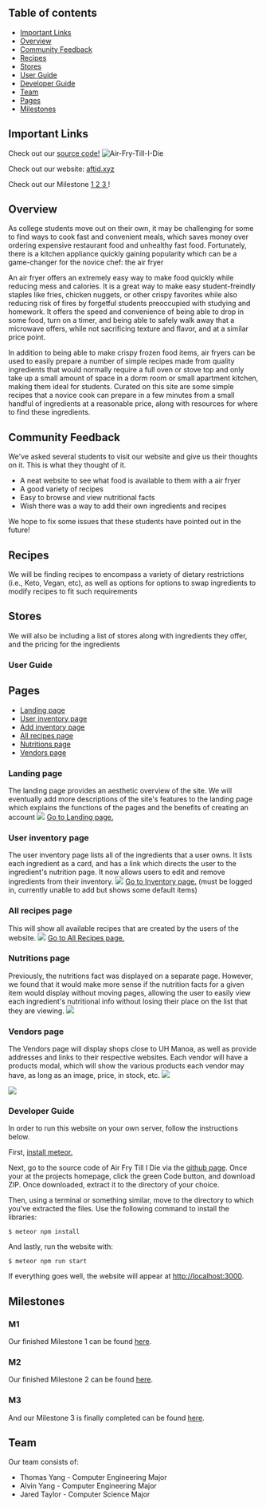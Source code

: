 ## Table of contents
* [Important Links](#important-links)
* [Overview](#overview)
* [Community Feedback](#community-feedback)
* [Recipes](#recipes)
* [Stores](#stores)
* [User Guide](#user-guide)
* [Developer Guide](#developer-guide)
* [Team](#team)
* [Pages](#pages)
* [Milestones](#milestones)

## Important Links
Check out our [source code!](https://github.com/Air-Fry-Till-I-Die/Air-Fry-Till-I-Die)
![Air-Fry-Till-I-Die](https://github.com/Air-Fry-Till-I-Die/Air-Fry-Till-I-Die/workflows/Air-Fry-Till-I-Die/badge.svg?branch=main&event=push)

Check out our website: [aftid.xyz](https://aftid.xyz/#/)

Check out our Milestone [ 1 ](https://github.com/Air-Fry-Till-I-Die/Air-Fry-Till-I-Die/projects/1)[ 2 ](https://github.com/Air-Fry-Till-I-Die/Air-Fry-Till-I-Die/projects/2)[ 3 ](https://github.com/Air-Fry-Till-I-Die/Air-Fry-Till-I-Die/projects/3)!

## Overview

As college students move out on their own, it may be challenging for some to find ways to cook fast and convenient meals, which saves money over ordering expensive restaurant food and unhealthy fast food. Fortunately, there is a kitchen appliance quickly gaining popularity which can be a game-changer for the novice chef: the air fryer

An air fryer offers an extremely easy way to make food quickly while reducing mess and calories. It is a great way to make easy student-freindly staples like fries, chicken nuggets, or other crispy favorites while also reducing risk of fires by forgetful students preoccupied with studying and homework. It offers the speed and convenience of being able to drop in some food, turn on a timer, and being able to safely walk away that a microwave offers, while not sacrificing texture and flavor, and at a similar price point.

In addition to being able to make crispy frozen food items, air fryers can be used to easily prepare a number of simple recipes made from quality ingredients that would normally require a full oven or stove top and only take up a small amount of space in a dorm room or small apartment kitchen, making them ideal for students. Curated on this site are some simple recipes that a novice cook can prepare in a few minutes from a small handful of ingredients at a reasonable price, along with resources for where to find these ingredients. 

## Community Feedback

We've asked several students to visit our website and give us their thoughts on it. This is what they thought of it.
* A neat website to see what food is available to them with a air fryer
* A good variety of recipes
* Easy to browse and view nutritional facts
* Wish there was a way to add their own ingredients and recipes

We hope to fix some issues that these students have pointed out in the future!

## Recipes

We will be finding recipes to encompass a variety of dietary restrictions (i.e., Keto, Vegan, etc), as well as options for options to swap ingredients to modify recipes to fit such requirements

## Stores

We will also be including a list of stores along with ingredients they offer, and the pricing for the ingredients

### User Guide

## Pages

* [Landing page](#landing-page)
* [User inventory page](#user-inventory-page)
* [Add inventory page](#add-inventory-page)
* [All recipes page](#all-recipes-page)
* [Nutritions page](#nutritions-page)
* [Vendors page](#vendors-page)


### Landing page
The landing page provides an aesthetic overview of the site. We will eventually add more descriptions of the site's features to the landing page which explains the functions of the pages and the benefits of creating an account
<img src="docs/landing.PNG">
[Go to Landing page.](https://aftid.xyz/)

### User inventory page
The user inventory page lists all of the ingredients that a user owns. It lists each ingredient as a card, and has a link which directs the user to the ingredient's nutrition page. It now allows users to edit and remove ingredients from their inventory.
<img src="docs/InventoryPage.png">
[Go to Inventory page.](https://aftid.xyz/#/inventory) (must be logged in, currently unable to add but shows some default items)


### All recipes page
This will show all available recipes that are created by the users of the website.
<img src="docs/all-recipes.jpg">
[Go to All Recipes page.](https://aftid.xyz/#/all-recipes)

### Nutritions page
Previously, the nutritions fact was displayed on a separate page. However, we found that it would make more sense if the nutrition facts for a given item would display without moving pages, allowing the user to easily view each ingredient's nutritional info without losing their place on the list that they are viewing.
<img src="docs/nutritional-modal.jpg">

### Vendors page
The Vendors page will display shops close to UH Manoa, as well as provide addresses and links to their respective websites. Each vendor will have a products modal, which will show the various products each vendor may have, as long as an image, price, in stock, etc.
<img src="docs/VendorsPage.png">

<img src="docs/ProductsPage.png">

### Developer Guide
In order to run this website on your own server, follow the instructions below.

First, [install meteor.](https://www.meteor.com/install)

Next, go to the source code of Air Fry Till I Die via the [github page](https://github.com/Air-Fry-Till-I-Die/Air-Fry-Till-I-Die). Once your at the projects homepage, click the green Code button, and download ZIP. Once downloaded, extract it to the directory of your choice.

Then, using a terminal or something similar, move to the directory to which you've extracted the files. Use the following command to install the libraries:
```
$ meteor npm install
```

And lastly, run the website with:

```
$ meteor npm run start
```

If everything goes well, the website will appear at [http://localhost:3000](http://localhost:3000).


## Milestones

### M1

Our finished Milestone 1 can be found [here](https://github.com/Air-Fry-Till-I-Die/Air-Fry-Till-I-Die/projects/1).

### M2

Our finished Milestone 2 can be found [here](https://github.com/Air-Fry-Till-I-Die/Air-Fry-Till-I-Die/projects/2).

### M3

And our Milestone 3 is finally completed can be found [here](https://github.com/Air-Fry-Till-I-Die/Air-Fry-Till-I-Die/projects/3).

## Team

Our team consists of: 
* Thomas Yang - Computer Engineering Major
* Alvin Yang - Computer Engineering Major
* Jared Taylor - Computer Science Major
